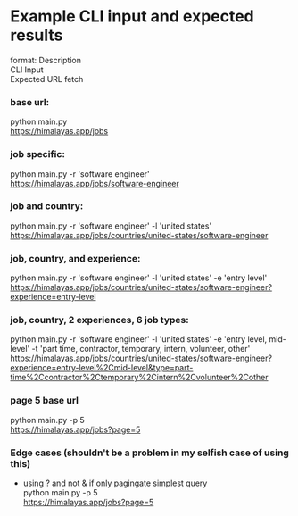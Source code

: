 # Example CLI input and expected results
format:
 Description  
 CLI Input  
 Expected URL fetch  

### base url:
python main.py  
https://himalayas.app/jobs  

### job specific:
python main.py -r 'software engineer'  
https://himalayas.app/jobs/software-engineer  

### job and country:
python main.py -r 'software engineer' -l 'united states'  
https://himalayas.app/jobs/countries/united-states/software-engineer  


### job, country, and experience:
python main.py -r 'software engineer' -l 'united states' -e 'entry level'  
https://himalayas.app/jobs/countries/united-states/software-engineer?experience=entry-level  

### job, country, 2 experiences, 6 job types:
python main.py -r 'software engineer' -l 'united states' -e 'entry level, mid-level' -t 'part time, contractor, temporary, intern, volunteer, other'  
https://himalayas.app/jobs/countries/united-states/software-engineer?experience=entry-level%2Cmid-level&type=part-time%2Ccontractor%2Ctemporary%2Cintern%2Cvolunteer%2Cother  

### page 5 base url 
python main.py -p 5  
https://himalayas.app/jobs?page=5  


### Edge cases (shouldn't be a problem in my selfish case of using this)
- using ? and not & if only pagingate simplest query  
python main.py -p 5  
https://himalayas.app/jobs?page=5 
